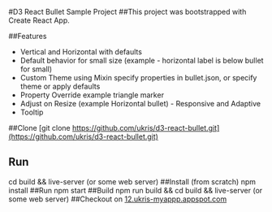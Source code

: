 #D3 React Bullet Sample Project
##This project was bootstrapped with Create React App.

##Features
* Vertical and Horizontal with defaults 
* Default behavior for small size (example - horizontal label is below bullet for small)
* Custom Theme using Mixin specify properties in bullet.json, or specify theme or apply defaults 
* Property Override example triangle marker
* Adjust on Resize (example Horizontal bullet) - Responsive and Adaptive
* Tooltip

##Clone
[git clone https://github.com/ukris/d3-react-bullet.git](https://github.com/ukris/d3-react-bullet.git)
## Run
cd build && live-server (or some web server)
##Install (from scratch)
npm install
##Run
npm start
##Build
npm run build && cd build && live-server (or some web server)
##Checkout on [12.ukris-myappp.appspot.com](http://12.ukris-myappp.appspot.com)

